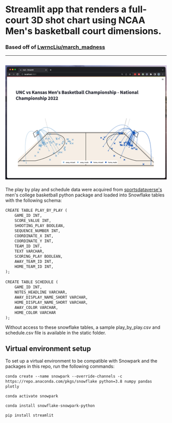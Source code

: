 # Streamlit app that renders a full-court 3D shot chart using NCAA Men's basketball court dimensions.
### Based off of [LwrncLiu/march_madness](https://github.com/LwrncLiu/march_madness)   
---
![alt text](sample/example.png)
---
The play by play and schedule data were acquired from <a href="https://py.sportsdataverse.org/docs/mbb/">sportsdataverse's</a> men's college basketball python package and loaded into Snowflake tables with the following schema: 

```
CREATE TABLE PLAY_BY_PLAY (
    GAME_ID INT,
    SCORE_VALUE INT,
    SHOOTING_PLAY BOOLEAN,
    SEQUENCE_NUMBER INT,
    COORDINATE_X INT,
    COORDINATE_Y INT,
    TEAM_ID INT,
    TEXT VARCHAR,
    SCORING_PLAY BOOLEAN,
    AWAY_TEAM_ID INT,
    HOME_TEAM_ID INT,
);

CREATE TABLE SCHEDULE (
    GAME_ID INT,
    NOTES_HEADLINE VARCHAR,
    AWAY_DISPLAY_NAME_SHORT VARCHAR,
    HOME_DISPLAY_NAME_SHORT VARCHAR,
    AWAY_COLOR VARCHAR,
    HOME_COLOR VARCHAR
);
```

Without access to these snowflake tables, a sample play_by_play.csv and schedule.csv file is available in the static folder.  

## Virtual environment setup

To set up a virtual environment to be compatible with Snowpark and the packages in this repo, run the following commands:

```
conda create --name snowpark --override-channels -c https://repo.anaconda.com/pkgs/snowflake python=3.8 numpy pandas plotly
```

```
conda activate snowpark
```

```
conda install snowflake-snowpark-python
```

```
pip install streamlit 
```
